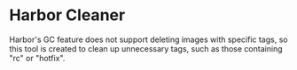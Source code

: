 # Harbor Cleaner

Harbor's GC feature does not support deleting images with specific tags, so this tool is created to clean up unnecessary tags, such as those containing "rc" or "hotfix".